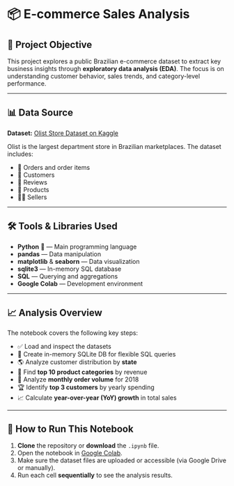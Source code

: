 # 📦 E-commerce Sales Analysis

## 🎯 Project Objective
This project explores a public Brazilian e-commerce dataset to extract key business insights through **exploratory data analysis (EDA)**. The focus is on understanding customer behavior, sales trends, and category-level performance.

---

## 📊 Data Source
**Dataset:** [Olist Store Dataset on Kaggle](https://www.kaggle.com/datasets/olistbr/brazilian-ecommerce)

Olist is the largest department store in Brazilian marketplaces. The dataset includes:

- 🛒 Orders and order items  
- 👤 Customers  
- 🧾 Reviews  
- 🎁 Products  
- 🧑‍💼 Sellers  

---

## 🛠️ Tools & Libraries Used
- **Python** 🐍 — Main programming language  
- **pandas** — Data manipulation  
- **matplotlib** & **seaborn** — Data visualization  
- **sqlite3** — In-memory SQL database  
- **SQL** — Querying and aggregations  
- **Google Colab** — Development environment

---

## 📈 Analysis Overview
The notebook covers the following key steps:

- ✅ Load and inspect the datasets  
- 🧠 Create in-memory SQLite DB for flexible SQL queries  
- 🌎 Analyze customer distribution by **state**  
- 💸 Find **top 10 product categories** by revenue  
- 📆 Analyze **monthly order volume** for 2018  
- 🏆 Identify **top 3 customers** by yearly spending  
- 📈 Calculate **year-over-year (YoY) growth** in total sales  

---

## 🚀 How to Run This Notebook

1. **Clone** the repository or **download** the `.ipynb` file.
2. Open the notebook in [Google Colab](https://colab.research.google.com/).
3. Make sure the dataset files are uploaded or accessible (via Google Drive or manually).
4. Run each cell **sequentially** to see the analysis results.
